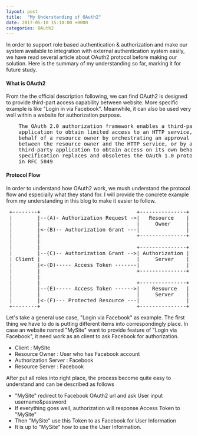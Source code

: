 ```yaml
---
layout: post
title:  "My Understanding of OAuth2"
date: 2017-05-10 15:10:00 +0000
categories: OAuth2
---
```


In order to support role based authentication & authorization and make our system available to integration with external authentication system easily,  we have read several article about OAuth2 protocol before making our solution.  Here is the summary of my understanding so far, marking it for future study.

#### What is OAuth2  ####
From the the official description following, we can find OAuth2 is designed to provide third-part access capability between website. More specific example is like "Login in via Facebook".  Meanwhile, it can also be used very well within a website for authorization purpose. 
<pre>
	The OAuth 2.0 authorization framework enables a third-party
	application to obtain limited access to an HTTP service, either on
	behalf of a resource owner by orchestrating an approval interaction
	between the resource owner and the HTTP service, or by allowing the
	third-party application to obtain access on its own behalf.  This
	specification replaces and obsoletes the OAuth 1.0 protocol described
	in RFC 5849
</pre>


#### Protocol Flow ####

In order to understand how OAuth2 work, we mush understand the protocol flow and especially what they stand for. I will provide the concrete example from my understanding in this blog to make it easier to follow.
 
<pre>
 +--------+                               +---------------+
 |        |--(A)- Authorization Request ->|   Resource    |
 |        |                               |     Owner     |
 |        |<-(B)-- Authorization Grant ---|               |
 |        |                               +---------------+
 |        |
 |        |                               +---------------+
 |        |--(C)-- Authorization Grant -->| Authorization |
 | Client |                               |     Server    |
 |        |<-(D)----- Access Token -------|               |
 |        |                               +---------------+
 |        |
 |        |                               +---------------+
 |        |--(E)----- Access Token ------>|    Resource   |
 |        |                               |     Server    |
 |        |<-(F)--- Protected Resource ---|               |
 +--------+                               +---------------+
</pre>

Let's take a general use case, "Login via Facebook" as example. The first thing we have to do is putting different items into correspondingly place. In case an website named "MySite" want to provide feature of "Login via Facebook", it need work as an client to ask Facebook for authorization. 


- Client : MySite
- Resource Owner : User who has Facebook account
- Authorization Server : Facebook
- Resource Server : Facebook

After put all roles into right place, the process become quite easy to understand and can be described as follows

- "MySite" redirect to Facebook OAuth2 url and ask User input username&password
-  If everything goes well, authorization will response Access Token to "MySite"
-  Then "MySite" use this Token to as Facebook for User Information 
-  It is up to "MySite" how to use the User Information.


 




